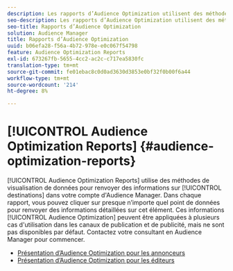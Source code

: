 ```yaml
---
description: Les rapports d’Audience Optimization utilisent des méthodes de visualisation de données pour renvoyer des informations sur les destinations dans votre compte d’Audience Manager. Dans chaque rapport, vous pouvez cliquer sur presque n’importe quel point de données pour renvoyer des informations détaillées sur cet élément. Ces informations d’Audience Optimization peuvent être appliquées à plusieurs cas d’utilisation sur les canaux de publication et de publicité, mais ne sont pas disponibles par défaut. Contactez votre consultant en Audience Manager pour commencer.
seo-description: Les rapports d’Audience Optimization utilisent des méthodes de visualisation de données pour renvoyer des informations sur les destinations dans votre compte d’Audience Manager. Dans chaque rapport, vous pouvez cliquer sur presque n’importe quel point de données pour renvoyer des informations détaillées sur cet élément. Ces informations d’Audience Optimization peuvent être appliquées à plusieurs cas d’utilisation sur les canaux de publication et de publicité, mais ne sont pas disponibles par défaut. Contactez votre consultant en Audience Manager pour commencer.
seo-title: Rapports d’Audience Optimization
solution: Audience Manager
title: Rapports d’Audience Optimization
uuid: b06efa28-f56a-4b72-978e-e0c067f54798
feature: Audience Optimization Reports
exl-id: 673267fb-5655-4cc2-ac2c-c717ea5830fc
translation-type: tm+mt
source-git-commit: fe01ebac8c0d0ad3630d3853e0bf32f0b00f6a44
workflow-type: tm+mt
source-wordcount: '214'
ht-degree: 8%

---
```


# [!UICONTROL Audience Optimization Reports] {#audience-optimization-reports}

[!UICONTROL Audience Optimization Reports] utilise des méthodes de visualisation de données pour renvoyer des informations sur [!UICONTROL destinations] dans votre compte d&#39;Audience Manager. Dans chaque rapport, vous pouvez cliquer sur presque n’importe quel point de données pour renvoyer des informations détaillées sur cet élément. Ces informations [!UICONTROL Audience Optimization] peuvent être appliquées à plusieurs cas d&#39;utilisation dans les canaux de publication et de publicité, mais ne sont pas disponibles par défaut. Contactez votre consultant en Audience Manager pour commencer.

+ [Présentation d’Audience Optimization pour les annonceurs](aor-advertisers/aor-advertisers.md)
+ [Présentation d’Audience Optimization pour les éditeurs](aor-publishers/aor-publishers.md)
